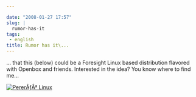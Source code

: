 ```yaml
---

date: "2008-01-27 17:57"
slug: |
  rumor-has-it
tags:
 - english
title: Rumor has it\...
---
```


... that this (below) could be a Foresight Linux based distribution
flavored with Openbox and friends. Interested in the idea? You know
where to find me...

[![PererÃƒÂª
Linux](http://farm3.static.flickr.com/2325/2223730190_b70ed3ed2c.jpg)](http://www.flickr.com/photos/ogmaciel/2223730190/)
